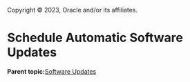 Copyright © 2023, Oracle and/or its affiliates.

# Schedule Automatic Software Updates

**Parent topic:**[Software Updates](../topics/cockpit-softwaremanage.md)

